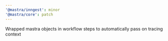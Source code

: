 ```yaml
---
'@mastra/inngest': minor
'@mastra/core': patch
---
```


Wrapped mastra objects in workflow steps to automatically pass on tracing context
